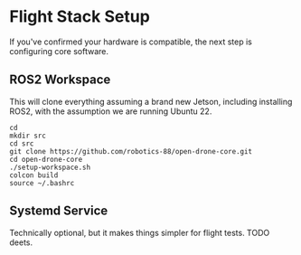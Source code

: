 # Flight Stack Setup

If you've confirmed your hardware is compatible, the next step is configuring core software.

## ROS2 Workspace
This will clone everything assuming a brand new Jetson, including installing ROS2, with the assumption we are running Ubuntu 22.
```
cd
mkdir src
cd src
git clone https://github.com/robotics-88/open-drone-core.git
cd open-drone-core
./setup-workspace.sh
colcon build
source ~/.bashrc
```

## Systemd Service

Technically optional, but it makes things simpler for flight tests. TODO deets.